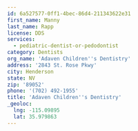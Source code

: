```yaml
---
id: 6a527577-0ff1-4bec-86d4-211343622e31
first_name: Manny
last_name: Rapp
license: DDS
services:
  - pediatric-dentist-or-pedodontist
category: Dentists
org_name: 'Adaven Children''s Dentistry'
address: '2843 St. Rose Pkwy'
city: Henderson
state: NV
zip: '89052'
phone: '(702) 492-1955'
title: 'Adaven Children''s Dentistry'
_geoloc:
  lng: -115.09895
  lat: 35.979863
---
```

